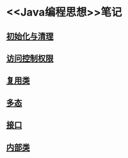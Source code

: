# <<Java编程思想>>笔记

## [初始化与清理](./src/chapter5)
## [访问控制权限](./src/chapter6)
## [复用类](./src/chapter7)
## [多态](./src/chapter8)
## [接口](./src/chapter9)
## [内部类](./src/chapter10)